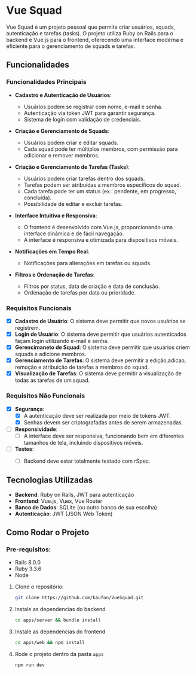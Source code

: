 # Vue Squad

Vue Squad é um projeto pessoal que permite criar usuários, squads, autenticação e tarefas (tasks). O projeto utiliza Ruby on Rails para o backend e Vue.js para o frontend, oferecendo uma interface moderna e eficiente para o gerenciamento de squads e tarefas.

## Funcionalidades

### Funcionalidades Principais

- **Cadastro e Autenticação de Usuários**:
  - Usuários podem se registrar com nome, e-mail e senha.
  - Autenticação via token JWT para garantir segurança.
  - Sistema de login com validação de credenciais.

- **Criação e Gerenciamento de Squads**:
  - Usuários podem criar e editar squads.
  - Cada squad pode ter múltiplos membros, com permissão para adicionar e remover membros.

- **Criação e Gerenciamento de Tarefas (Tasks)**:
  - Usuários podem criar tarefas dentro dos squads.
  - Tarefas podem ser atribuídas a membros específicos do squad.
  - Cada tarefa pode ter um status (ex.: pendente, em progresso, concluída).
  - Possibilidade de editar e excluir tarefas.

- **Interface Intuitiva e Responsiva**:
  - O frontend é desenvolvido com Vue.js, proporcionando uma interface dinâmica e de fácil navegação.
  - A interface é responsiva e otimizada para dispositivos móveis.

- **Notificações em Tempo Real**:
  - Notificações para alterações em tarefas ou squads.

- **Filtros e Ordenação de Tarefas**:
  - Filtros por status, data de criação e data de conclusão.
  - Ordenação de tarefas por data ou prioridade.

### Requisitos Funcionais

- [x] **Cadastro de Usuário**: O sistema deve permitir que novos usuários se registrem.
- [x] **Login de Usuário**: O sistema deve permitir que usuários autenticados façam login utilizando e-mail e senha.
- [x] **Gerencimaneto de Squad**: O sistema deve permitir que usuários criem squads e adicione membros.
- [x] **Gerenciamento de Tarefas**: O sistema deve permitir a edição,adicao, remoção e atribuição de tarefas a membros do squad.
- [x] **Visualização de Tarefas**: O sistema deve permitir a visualização de todas as tarefas de um squad.

### Requisitos Não Funcionais

- [x] **Segurança**:
  - [x] A autenticação deve ser realizada por meio de tokens JWT.
  - [x] Senhas devem ser criptografadas antes de serem armazenadas.
- [ ] **Responsividade**:
  - [ ] A interface deve ser responsiva, funcionando bem em diferentes tamanhos de tela, incluindo dispositivos móveis.
- [ ] **Testes**:
  - [ ] Backend deve estar totalmente testado com rSpec.


## Tecnologias Utilizadas

- **Backend**: Ruby on Rails, JWT para autenticação
- **Frontend**: Vue.js, Vuex, Vue Router
- **Banco de Dados**: SQLite (ou outro banco de sua escolha)
- **Autenticação**: JWT (JSON Web Token)

## Como Rodar o Projeto
### Pre-requisitos:
- Rails 8.0.0
- Ruby 3.3.6
- Node

1. Clone o repositório:
   ```bash
   git clone https://github.com/kaufon/VueSquad.git
    ```
2. Instale as dependencias do backend
    ```bash
    cd apps/server && bundle install
    ```
2. Instale as dependencias do frontend
    ```bash
    cd apps/web && npm install
    ```
3. Rode o projeto dentro da pasta `apps`
     ```bash
    npm run dev
    ```
